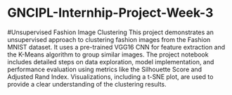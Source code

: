 # GNCIPL-Internhip-Project-Week-3
#Unsupervised Fashion Image Clustering
This project demonstrates an unsupervised approach to clustering fashion images from the Fashion MNIST dataset. It uses a pre-trained VGG16 CNN for feature extraction and the K-Means algorithm to group similar images. The project notebook includes detailed steps on data exploration, model implementation, and performance evaluation using metrics like the Silhouette Score and Adjusted Rand Index. Visualizations, including a t-SNE plot, are used to provide a clear understanding of the clustering results.
